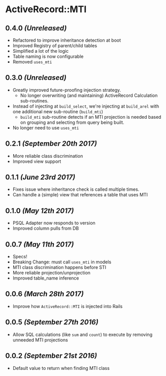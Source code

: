 # ActiveRecord::MTI

## 0.4.0 _(Unreleased)_
- Refactored to improve inheritance detection at boot
- Improved Registry of parent/child tables
- Simplified a lot of the logic
- Table naming is now configurable
- Removed `uses_mti`

## 0.3.0 _(Unreleased)_
- Greatly improved future-proofing injection strategy.
  - No longer overwriting (and maintaining) ActiveRecord Calculation sub-routines.
- Instead of injecting at `build_select`, we're injecting at `build_arel` with one additional new sub-routine (`build_mti`)
  - `build_mti` sub-routine detects if an MTI projection is needed based on grouping and selecting from query being built.
- No longer need to use `uses_mti`

## 0.2.1 _(September 20th 2017)_
- More reliable class discrimination
- Improved view support

## 0.1.1 _(June 23rd 2017)_
- Fixes issue where inheritance check is called multiple times.
- Can handle a (simple) view that references a table that uses MTI

## 0.1.0 _(May 12th 2017)_
- PSQL Adapter now responds to version
- Improved column pulls from DB

## 0.0.7 _(May 11th 2017)_
- Specs!
- Breaking Change: must call `uses_mti` in models
- MTI class discrimination happens before STI
- More reliable projection/unprojection
- Improved table_name inference

## 0.0.6 _(March 28th 2017)_
- Improve how `ActiveRecord::MTI` is injected into Rails

## 0.0.5 _(September 27th 2016)_
- Allow SQL calculations (like `sum` and `count`) to execute by removing unneeded MTI projections

## 0.0.2 _(September 21st 2016)_
- Default value to return when finding MTI class
